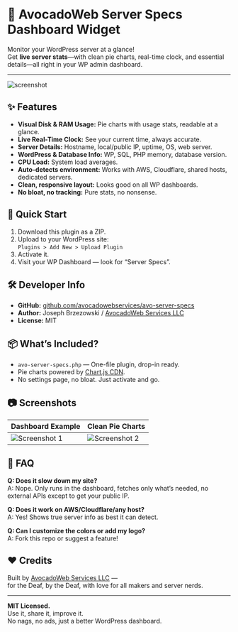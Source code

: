 # 🥑 AvocadoWeb Server Specs Dashboard Widget

Monitor your WordPress server at a glance!  
Get **live server stats**—with clean pie charts, real-time clock, and essential details—all right in your WP admin dashboard.

---

![screenshot](https://your-repo-link/screenshot-1.png)

## ✨ Features

- **Visual Disk & RAM Usage:** Pie charts with usage stats, readable at a glance.
- **Live Real-Time Clock:** See your current time, always accurate.
- **Server Details:** Hostname, local/public IP, uptime, OS, web server.
- **WordPress & Database Info:** WP, SQL, PHP memory, database version.
- **CPU Load:** System load averages.
- **Auto-detects environment:** Works with AWS, Cloudflare, shared hosts, dedicated servers.
- **Clean, responsive layout:** Looks good on all WP dashboards.
- **No bloat, no tracking:** Pure stats, no nonsense.

## 🚀 Quick Start

1. Download this plugin as a ZIP.
2. Upload to your WordPress site:  
   `Plugins > Add New > Upload Plugin`
3. Activate it.
4. Visit your WP Dashboard — look for “Server Specs”.

## 🛠️ Developer Info

- **GitHub:** [github.com/avocadowebservices/avo-server-specs](https://github.com/avocadowebservices/avo-server-specs)
- **Author:** Joseph Brzezowski / [AvocadoWeb Services LLC](https://avocadoweb.net)
- **License:** MIT

## 📦 What’s Included?

- `avo-server-specs.php` &mdash; One-file plugin, drop-in ready.
- Pie charts powered by [Chart.js CDN](https://www.chartjs.org/).
- No settings page, no bloat. Just activate and go.

## 📷 Screenshots

| Dashboard Example | Clean Pie Charts |
|-------------------|-----------------|
| ![Screenshot 1](screenshot-1.png) | ![Screenshot 2](screenshot-2.png) |

## 🙋 FAQ

**Q: Does it slow down my site?**  
A: Nope. Only runs in the dashboard, fetches only what’s needed, no external APIs except to get your public IP.

**Q: Does it work on AWS/Cloudflare/any host?**  
A: Yes! Shows true server info as best it can detect.

**Q: Can I customize the colors or add my logo?**  
A: Fork this repo or suggest a feature!

## ❤️ Credits

Built by [AvocadoWeb Services LLC](https://avocadoweb.net) —  
for the Deaf, by the Deaf, with love for all makers and server nerds.

---

**MIT Licensed.**  
Use it, share it, improve it.  
No nags, no ads, just a better WordPress dashboard.

